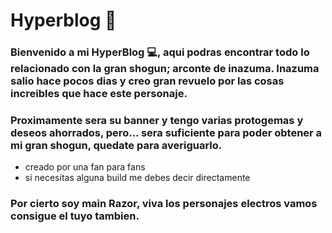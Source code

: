 # Hyperblog 💜

 ###    Bienvenido a mi HyperBlog 💻, aqui podras encontrar todo lo relacionado con la **gran shogun**; arconte de inazuma. Inazuma salio hace pocos dias y creo gran revuelo por las cosas increibles que hace este personaje. 

### Proximamente sera su banner y tengo varias protogemas y deseos ahorrados, pero... sera suficiente para poder obtener a mi gran shogun, quedate para averiguarlo.

* creado por una fan para fans
* si necesitas alguna build me debes decir directamente

### Por cierto soy main Razor, viva los personajes electros vamos consigue el tuyo tambien.

